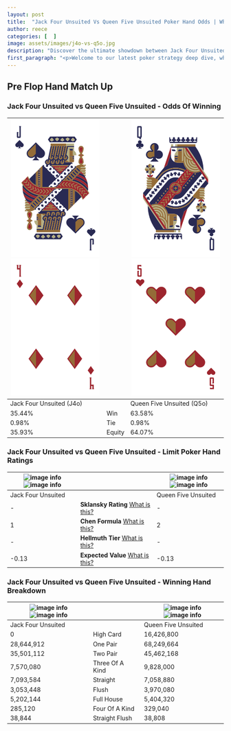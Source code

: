 ```yaml
---
layout: post
title:  "Jack Four Unsuited Vs Queen Five Unsuited Poker Hand Odds | Which Is The Better Hand In Poker? A Complete Guide"
author: reece
categories: [  ]
image: assets/images/j4o-vs-q5o.jpg
description: "Discover the ultimate showdown between Jack Four Unsuited and Queen Five Unsuited in poker! Uncover the odds, strategies, and scenarios where one hand triumphs over the other. Get ready to up your poker game with this thrilling analysis."
first_paragraph: "<p>Welcome to our latest poker strategy deep dive, where we're pitting two distinct hands against each other in a high-stakes showdown: Jack Four Unsuited vs Queen Five Unsuited.</p><p>In the dynamic world of poker, every decision counts, and knowing which hand holds the upper hand is key to your success at the table.</p><p>In this article, we'll dissect these two hands, explore the scenarios where one dominates the other, and equip you with the knowledge to make strategic choices that can tip the odds in your favor.</p><p>Get ready to unravel the intriguing dynamics of these poker hands and elevate your game to new heights.</p>"
---
```




[comment]: # (sp0)

## Pre Flop Hand Match Up

<div class="table hand-ratings" markdown="1"> 



### Jack Four Unsuited vs Queen Five Unsuited - Odds Of Winning


    
| ![image info](assets/images/hand1/j.png) ![image info](assets/images/hand1/4o.png) |  | ![image info](assets/images/hand2/q.png) ![image info](assets/images/hand2/5o.png) |
| -------- | -------- | -------- |
| Jack Four Unsuited (J4o) |  | Queen Five Unsuited (Q5o) |
| 35.44% | Win | 63.58% |
| 0.98% | Tie | 0.98% |
| 35.93% | Equity | 64.07% |




[comment]: # (sp1)



### Jack Four Unsuited vs Queen Five Unsuited - Limit Poker Hand Ratings


    
| ![image info](https://www.riverpairs.com/assets/images/hand1/j.png) ![image info](https://www.riverpairs.com/assets/images/hand1/4o.png) |  | ![image info](https://www.riverpairs.com/assets/images/hand2/q.png) ![image info](https://www.riverpairs.com/assets/images/hand2/5o.png) |
| -------- | -------- | -------- |
| Jack Four Unsuited |  | Queen Five Unsuited |
| - | **Sklansky Rating** [What is this?](/sklansky-rating-explained) | - |
| 1 | **Chen Formula** [What is this?](/chen-formula-explained) | 2 |
| - | **Hellmuth Tier** [What is this?](/Hellmuth-tier-explained) | - |
| -0.13 | **Expected Value** [What is this?](/expected-value-explained) | -0.13 |




[comment]: # (sp2)



### Jack Four Unsuited vs Queen Five Unsuited - Winning Hand Breakdown


    
| ![image info](https://www.riverpairs.com/assets/images/hand1/j.png) ![image info](https://www.riverpairs.com/assets/images/hand1/4o.png) |  | ![image info](https://www.riverpairs.com/assets/images/hand2/q.png) ![image info](https://www.riverpairs.com/assets/images/hand2/5o.png) |
| -------- | -------- | -------- |
| Jack Four Unsuited |  | Queen Five Unsuited |
| 0 | High Card | 16,426,800 |
| 28,644,912 | One Pair | 68,249,664 |
| 35,501,112 | Two Pair | 45,462,168 |
| 7,570,080 | Three Of A Kind | 9,828,000 |
| 7,093,584 | Straight | 7,058,880 |
| 3,053,448 | Flush | 3,970,080 |
| 5,202,144 | Full House | 5,404,320 |
| 285,120 | Four Of A Kind | 329,040 |
| 38,844 | Straight Flush | 38,808 |




[comment]: # (sp3)



</div>

[comment]: # (sp4)



[comment]: # (sp5)

